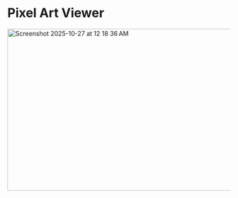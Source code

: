 # Pixel Art Viewer

<img width="620" height="366" alt="Screenshot 2025-10-27 at 12 18 36 AM" src="https://github.com/user-attachments/assets/28895a70-f1c4-4140-ab0c-6d1d2c30774b" />
